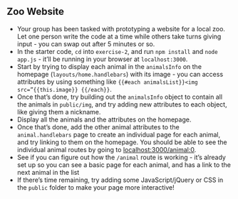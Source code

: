 ## Zoo Website

- Your group has been tasked with prototyping a website for a local zoo. Let one person write the code at a time while others take turns giving input - you can swap out after 5 minutes or so.
- In the starter code, `cd` into `exercise-2`, and run `npm install` and `node app.js` - it’ll be running in your browser at `localhost:3000`.
- Start by trying to display each animal in the `animalsInfo` on the homepage (`layouts/home.handlebars`) with its image - you can access attributes by using something like `{{#each animalsList}}<img src=”{{this.image}} {{/each}}`.
- Once that’s done, try building out the `animalsInfo` object to contain all the animals in `public/img`, and try adding new attributes to each object, like giving them a nickname.
- Display all the animals and the attributes on the homepage.
- Once that’s done, add the other animal attributes to the `animal.handlebars` page to create an individual page for each animal, and try linking to them on the homepage. You should be able to see the individual animal routes by going to [localhost:3000/animal:0](localhost:3000/animal:0).
- See if you can figure out how the `/animal` route is working - it’s already set up so you can see a basic page for each animal, and has a link to the next animal in the list 
- If there’s time remaining, try adding some JavaScript/jQuery or CSS in the `public` folder to make your page more interactive!
